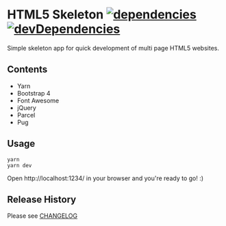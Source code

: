 # HTML5 Skeleton [![dependencies][deps-badge]][deps] [![devDependencies][dev-deps-badge]][dev-deps]

Simple skeleton app for quick development of multi page HTML5 websites.

## Contents

- Yarn
- Bootstrap 4
- Font Awesome
- jQuery
- Parcel
- Pug

## Usage
```
yarn
yarn dev
```

Open http://localhost:1234/ in your browser and you're ready to go! :)

## Release History

Please see [CHANGELOG](CHANGELOG.md)

[deps]: https://david-dm.org/Hagith/html5-skeleton
[deps-badge]: https://img.shields.io/david/Hagith/html5-skeleton.svg
[dev-deps]: https://david-dm.org/Hagith/html5-skeleton?type=dev
[dev-deps-badge]: https://img.shields.io/david/dev/Hagith/html5-skeleton.svg
